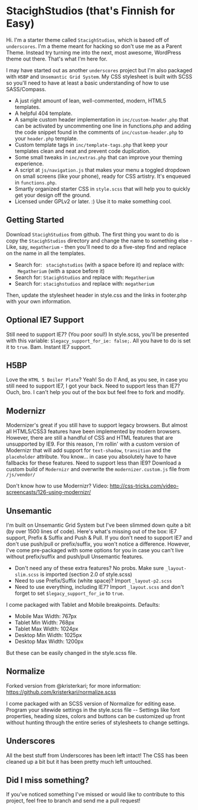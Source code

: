 StacighStudios (that's Finnish for Easy)
===

Hi. I'm a starter theme called `StacighStudios`, which is based off of `underscores`. I'm a theme meant for hacking so don't use me as a Parent Theme. Instead try turning me into the next, most awesome, WordPress theme out there. That's what I'm here for.

I may have started out as another `underscores` project but I'm also packaged with `H5BP` and `Unsemantic Grid System`. My CSS stylesheet is built with SCSS so you'll need to have at least a basic understanding of how to use SASS/Compass.

* A just right amount of lean, well-commented, modern, HTML5 templates.
* A helpful 404 template.
* A sample custom header implementation in `inc/custom-header.php` that can be activated by uncommenting one line in functions.php and adding the code snippet found in the comments of `inc/custom-header.php` to your `header.php` template.
* Custom template tags in `inc/template-tags.php` that keep your templates clean and neat and prevent code duplication.
* Some small tweaks in `inc/extras.php` that can improve your theming experience.
* A script at `js/navigation.js` that makes your menu a toggled dropdown on small screens (like your phone), ready for CSS artistry. It's enqueued in `functions.php`.
* Smartly organized starter CSS in `style.scss` that will help you to quickly get your design off the ground.
* Licensed under GPLv2 or later. :) Use it to make something cool.


Getting Started
---------------

Download `StacighStudios` from github. The first thing you want to do is copy the `StacighStudios` directory and change the name to something else - Like, say, `megatherium` - then you'll need to do a five-step find and replace on the name in all the templates.

* Search for: <code>&nbsp;stacighstudios</code> (with a space before it) and replace with: <code>&nbsp;Megatherium</code> (with a space before it)
* Search for: `StacighStudios` and replace with: `Megatherium`
* Search for: `stacighstudios` and replace with: `megatherium`

Then, update the stylesheet header in style.css and the links in footer.php with your own information. 


Optional IE7 Support
---------------
Still need to support IE7? (You poor soul!) In style.scss, you'll be presented with this variable: `$legacy_support_for_ie: false;`. All you have to do is set it to `true`. Bam. Instant IE7 support.


H5BP
---------------
Love the `HTML 5 Boiler Plate`? Yeah! So do I! And, as you see, in case you still need to support IE7, I got your back. Need to support less than IE7? Ouch, bro. I can't help you out of the box but feel free to fork and modify. 


Modernizr
---------------
Modernizer's great if you still have to support legacy browsers. But almost all HTML5/CSS3 features have been implemented by modern browsers. However, there are still a handful of CSS and HTML features that are unsupported by IE9. For this reason, I'm rollin' with a custom version of Modernizr that will add support for `text-shadow`, `transition` and the `placeholder` attribute. You know... in case you absolutely have to have fallbacks for these features. Need to support less than IE9? Download a custom build of `Modernizr` and overwrite the `modernizer.custom.js` file from `/js/vendor/`

Don't know how to use Modernizr? Video: http://css-tricks.com/video-screencasts/126-using-modernizr/


Unsemantic
---------------
I'm built on Unsemantic Grid System but I've been slimmed down quite a bit (by over 1500 lines of code). Here's what's missing out of the box: IE7 support, Prefix & Suffix and Push & Pull. If you don't need to support IE7 and don't use push/pull or prefix/suffix, you won't notice a difference. However, I've come pre-packaged with some options for you in case you can't live without prefix/suffix and push/pull Unsemantic features. 

* Don't need any of these extra features? No probs. Make sure `_layout-slim.scss` is imported (section 2.0 of style.scss)
* Need to use Prefix/Suffix (white space)? Import `_layout-p2.scss`
* Need to use everything, including IE7? Import `_layout.scss` and don't forget to set `$legacy_support_for_ie` to `true`.

I come packaged with Tablet and Mobile breakpoints. Defaults:
* Mobile Max Width: 767px
* Tablet Min Width: 768px
* Tablet Max Width: 1024px
* Desktop Min Width: 1025px
* Desktop Max Width: 1200px

But these can be easily changed in the style.scss file.


Normalize
---------------
Forked version from @kristerkari; for more information: https://github.com/kristerkari/normalize.scss

I come packaged with an SCSS version of Normalize for editing ease. Program your sitewide settings in the style.scss file -- Settings like font properties, heading sizes, colors and buttons can be customized up front without hunting through the entire series of stylesheets to change settings.


Underscores
---------------
All the best stuff from Underscores has been left intact! The CSS has been cleaned up a bit but it has been pretty much left untouched.


Did I miss something?
---------------
If you've noticed something I've missed or would like to contribute to this project, feel free to branch and send me a pull request! 
